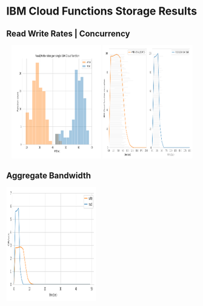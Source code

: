 # IBM Cloud Functions Storage Results

## Read Write Rates | Concurrency
<p align="center">
  <img width="47%" height="300" src="100_rates.png"></img>
  <img width="47%" height="300" src="100_concurrency.png"></img>
</p>

## Aggregate Bandwidth
<p align="left">
  <img width="47%" height="300" src="100_aggregate_bandwidth.png"></img>
</p>
